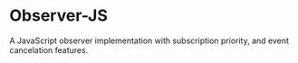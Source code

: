 Observer-JS
===========

A JavaScript observer implementation with subscription priority, and event cancelation features.
